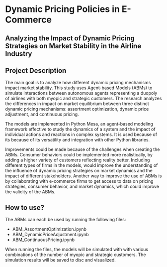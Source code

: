 # Dynamic Pricing Policies in E-Commerce
## Analyzing the Impact of Dynamic Pricing Strategies on Market Stability in the Airline Industry


## Project Description
The main goal is to
analyze how different dynamic pricing mechanisms impact market stability. This study
uses Agent-based Models (ABMs) to simulate interactions between autonomous agents
representing a duopoly of airlines with both myopic and strategic customers. The research analyzes the differences in impact on market equilibrium between three distinct
dynamic pricing mechanisms: assortment optimization, dynamic price adjustment, and
continuous pricing. 

The models are implemented in Python Mesa, an agent-based modeling framework effective to study the dynamics of a system and the impact of individual actions
and reactions in complex systems. It is used because of its because of its versatility and integration with other Python libraries.

Improvements could be made because of the challenges when creating the ABMs. Consumer behaviors
could be implemented more realistically, by adding a higher variety of customers reflecting reality better. Including different types of firms in the models, would improve
the understanding of the influence of dynamic pricing strategies on market dynamics
and the impact of different stakeholders. Another way to improve the use of ABMs is
by collaborating with e-commerce firms to get access to data on pricing strategies, consumer behavior, and market dynamics, which could improve the validity of the ABMs.


## How to use?
The ABMs can each be used by running the following files:
* ABM_AssortmentOptimization.ipynb
* ABM_DynamicPriceAdjustment.ipynb
* ABM_ContinuousPricing.ipynb

When running the files, the models will be simulated with with various combinations of the number of myopic and strategic customers. The simulation results will be saved to disc and visualized.


